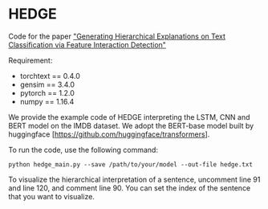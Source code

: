 # HEDGE
Code for the paper ["Generating Hierarchical Explanations on Text Classification via Feature Interaction Detection"](https://arxiv.org/abs/2004.02015)

Requirement:
- torchtext == 0.4.0
- gensim == 3.4.0
- pytorch == 1.2.0
- numpy == 1.16.4

We provide the example code of HEDGE interpreting the LSTM, CNN and BERT model on the IMDB dataset. We adopt the BERT-base model built by huggingface [https://github.com/huggingface/transformers].

To run the code, use the following command:
```
python hedge_main.py --save /path/to/your/model --out-file hedge.txt
```

To visualize the hierarchical interpretation of a sentence, uncomment line 91 and line 120, and comment line 90. You can set the index of the sentence that you want to visualize.




